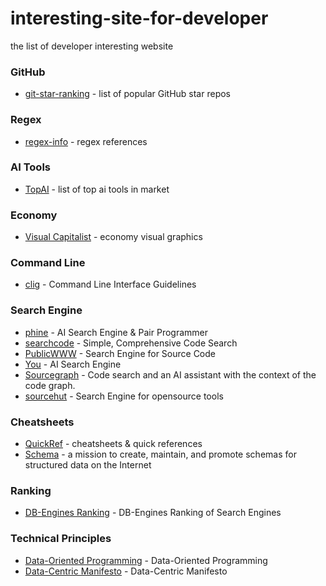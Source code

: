 # interesting-site-for-developer
 the list of developer interesting website

### GitHub

* [git-star-ranking](https://gitstar-ranking.com/) - list of popular GitHub star repos

### Regex
* [regex-info](https://www.regular-expressions.info/) - regex references

### AI Tools
* [TopAI](https://topai.tools/) - list of top ai tools in market

### Economy
* [Visual Capitalist](https://www.visualcapitalist.com/) - economy visual graphics

### Command Line
* [clig](https://clig.dev) - Command Line Interface Guidelines

### Search Engine
* [phine](https://www.phind.com/) - AI Search Engine & Pair Programmer
* [searchcode](https://searchcode.com/) - Simple, Comprehensive Code Search
* [PublicWWW](https://publicwww.com/) - Search Engine for Source Code
* [You](https://you.com/) - AI Search Engine
* [Sourcegraph](https://sourcegraph.com/search) - Code search and an AI assistant with the context of the code graph.
* [sourcehut](https://sr.ht/) - Search Engine for opensource tools

### Cheatsheets
* [QuickRef](https://quickref.me/) - cheatsheets & quick references
* [Schema](https://schema.org/) - a mission to create, maintain, and promote schemas for structured data on the Internet

### Ranking
* [DB-Engines Ranking](https://db-engines.com/en/ranking/search+engine) - DB-Engines Ranking of Search Engines

### Technical Principles
* [Data-Oriented Programming](https://blog.klipse.tech/databook/2022/06/22/separate-code-from-data.html) - Data-Oriented Programming
* [Data-Centric Manifesto](http://www.datacentricmanifesto.org/) - Data-Centric Manifesto
